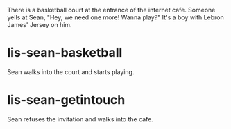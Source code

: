 There is a basketball court at the entrance of the internet cafe. Someone yells at Sean, "Hey, we need one more! Wanna play?" It's a boy with Lebron James' Jersey on him.

# lis-sean-basketball
Sean walks into the court and starts playing.

# lis-sean-getintouch
Sean refuses the invitation and walks into the cafe.
